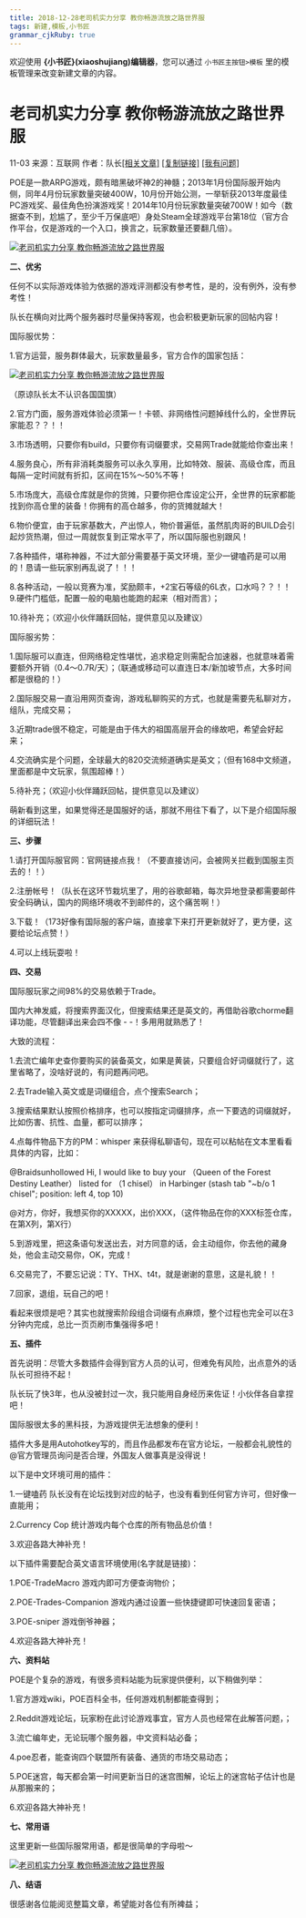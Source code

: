 ```yaml
---
title: 2018-12-28老司机实力分享 教你畅游流放之路世界服 
tags: 新建,模板,小书匠
grammar_cjkRuby: true
---
```



欢迎使用 **{小书匠}(xiaoshujiang)编辑器**，您可以通过 `小书匠主按钮>模板` 里的模板管理来改变新建文章的内容。

# 老司机实力分享 教你畅游流放之路世界服

11-03 来源：互联网 作者：队长[[相关文章]](http://search.52pk.com/cse/search?q=%CA%C0%BD%E7%B7%FE&s=1692185887336921564&entry=1&nsid=1) [[复制链接]](javascript:void(0)) [[我有问题]](mailto:game@52pk.com)

POE是一款ARPG游戏，颇有暗黑破坏神2的神髓；2013年1月份国际服开始内侧，同年4月份玩家数量突破400W，10月份开始公测，一举斩获2013年度最佳PC游戏奖、最佳角色扮演游戏奖！2014年10月份玩家数量突破700W！如今（数据查不到，尬尴了，至少千万保底吧）身处Steam全球游戏平台第18位（官方合作平台，仅是游戏的一个入口，换言之，玩家数量还要翻几倍）。

[![老司机实力分享 教你畅游流放之路世界服](http://pic2.52pk.com/files/171103/6219422_101507_1_lit.jpg)](http://poe.52pk.com/showpic.htm?img=http://pic2.52pk.com/files/171103/6219422_101507_1.jpg)

**二、优劣**

任何不以实际游戏体验为依据的游戏评测都没有参考性，是的，没有例外，没有参考性！

队长在横向对比两个服务器时尽量保持客观，也会积极更新玩家的回帖内容！

国际服优势：

1.官方运营，服务群体最大，玩家数量最多，官方合作的国家包括：

[![老司机实力分享 教你畅游流放之路世界服](http://pic2.52pk.com/files/171103/6219422_101402_1.jpg)](http://poe.52pk.com/showpic.htm?img=http://pic2.52pk.com/files/171103/6219422_101402_1.jpg)

（原谅队长太不认识各国国旗）

2.官方门面，服务游戏体验必须第一！卡顿、非网络性问题掉线什么的，全世界玩家能忍？？！！

3.市场透明，只要你有build，只要你有词缀要求，交易网Trade就能给你查出来！

4.服务良心，所有非消耗类服务可以永久享用，比如特效、服装、高级仓库，而且每隔一定时间就有折扣，区间在15%～50%不等！

5.市场庞大，高级仓库就是你的货摊，只要你把仓库设定公开，全世界的玩家都能找到你高仓里的装备！你拥有的高仓越多，你的货摊就越大！

6.物价便宜，由于玩家基数大，产出惊人，物价普遍低，虽然肌肉哥的BUILD会引起炒货热潮，但过一周就恢复到正常水平了，所以国际服也别跟风！

7.各种插件，堪称神器，不过大部分需要基于英文环境，至少一键嗑药是可以用的！恳请一些玩家别再乱说了！！！

8.各种活动，一般以竞赛为准，奖励颇丰，+2宝石等级的6L衣，口水吗？？！！ 9.硬件门槛低，配置一般的电脑也能跑的起来（相对而言）；

10.待补充；（欢迎小伙伴踊跃回帖，提供意见以及建议）

国际服劣势：

1.国际服可以直连，但网络稳定性堪忧，追求稳定则需配合加速器，也就意味着需要额外开销（0.4～0.7R/天）；（联通或移动可以直连日本/新加坡节点，大多时间都是很稳的！）

2.国际服交易一直沿用网页查询，游戏私聊购买的方式，也就是需要先私聊对方，组队，完成交易；

3.近期trade很不稳定，可能是由于伟大的祖国高层开会的缘故吧，希望会好起来；

4.交流确实是个问题，全球最大的820交流频道确实是英文；（但有168中文频道，里面都是中文玩家，氛围超棒！）

5.待补充；（欢迎小伙伴踊跃回帖，提供意见以及建议）

萌新看到这里，如果觉得还是国服好的话，那就不用往下看了，以下是介绍国际服的详细玩法！

**三、步骤**

1.请打开国际服官网：官网链接点我！（不要直接访问，会被网关拦截到国服主页去的！！）

2.注册帐号！（队长在这环节栽坑里了，用的谷歌邮箱，每次异地登录都需要邮件安全码确认，国内的网络环境收不到邮件的，这个痛苦啊！）

3.下载！（173好像有国际服的客户端，直接拿下来打开更新就好了，更方便，这要给论坛点赞！）

4.可以上线玩耍啦！

**四、交易**

国际服玩家之间98%的交易依赖于Trade。

国内大神发威，将搜索界面汉化，但搜索结果还是英文的，再借助谷歌chorme翻译功能，尽管翻译出来会四不像 - -！多用用就熟悉了！

大致的流程：

1.去流亡编年史查你要购买的装备英文，如果是黄装，只要组合好词缀就行了，这里省略了，没啥好说的，有问题再问吧。

2.去Trade输入英文或是词缀组合，点个搜索Search；

3.搜索结果默认按照价格排序，也可以按指定词缀排序，点一下要选的词缀就好，比如伤害、抗性、血量，都可以排序；

4.点每件物品下方的PM：whisper 来获得私聊语句，现在可以粘帖在文本里看看具体的内容，比如：

@Braidsunhollowed Hi, I would like to buy your （Queen of the Forest Destiny Leather） listed for （1 chisel） in Harbinger (stash tab "~b/o 1 chisel"; position: left 4, top 10)

@对方，你好，我想买你的XXXXX，出价XXX，（这件物品在你的XXX标签仓库，在第X列，第X行）

5.到游戏里，把这条语句发送出去，对方同意的话，会主动组你，你去他的藏身处，他会主动交易你，OK，完成！

6.交易完了，不要忘记说：TY、THX、t4t，就是谢谢的意思，这是礼貌！！

7.回家，退组，玩自己的吧！

看起来很烦是吧？其实也就搜索阶段组合词缀有点麻烦，整个过程也完全可以在3分钟内完成，总比一页页刷市集强得多吧！

**五、插件**

首先说明：尽管大多数插件会得到官方人员的认可，但难免有风险，出点意外的话队长可担待不起！

队长玩了快3年，也从没被封过一次，我只能用自身经历来佐证！小伙伴各自拿捏吧！

国际服很太多的黑科技，为游戏提供无法想象的便利！

插件大多是用Autohotkey写的，而且作品都发布在官方论坛，一般都会礼貌性的@官方管理员询问是否合理，外国友人做事真是没得说！

以下是中文环境可用的插件：

1.一键嗑药 队长没有在论坛找到对应的帖子，也没有看到任何官方许可，但好像一直能用；

2.Currency Cop 统计游戏内每个仓库的所有物品总价值！

3.欢迎各路大神补充！

以下插件需要配合英文语言环境使用(名字就是链接)：

1.POE-TradeMacro 游戏内即可方便查询物价；

2.POE-Trades-Companion 游戏内通过设置一些快捷键即可快速回复密语；

3.POE-sniper 游戏倒爷神器；

4.欢迎各路大神补充！

**六、资料站**

POE是个复杂的游戏，有很多资料站能为玩家提供便利，以下稍做列举：

1.官方游戏wiki，POE百科全书，任何游戏机制都能查得到；

2.Reddit游戏论坛，玩家粉在此讨论游戏事宜，官方人员也经常在此解答问题，；

3.流亡编年史，无论玩哪个服务器，中文资料站必备；

4.poe忍者，能查询四个联盟所有装备、通货的市场交易动态；

5.POE迷宫，每天都会第一时间更新当日的迷宫图解，论坛上的迷宫帖子估计也是从那搬来的；

6.欢迎各路大神补充！

**七、常用语**

这里更新一些国际服常用语，都是很简单的字母啦～

[![老司机实力分享 教你畅游流放之路世界服](http://pic2.52pk.com/files/171103/6219422_101432_1.png)](http://poe.52pk.com/showpic.htm?img=http://pic2.52pk.com/files/171103/6219422_101432_1.png)

**八、结语**

很感谢各位能阅览整篇文章，希望能对各位有所裨益；